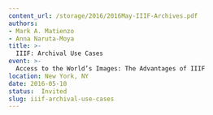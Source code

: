 ```yaml
---
content_url: /storage/2016/2016May-IIIF-Archives.pdf
authors:
- Mark A. Matienzo
- Anna Naruta-Moya
title: >-
  IIIF: Archival Use Cases
event: >-
  Access to the World’s Images: The Advantages of IIIF
location: New York, NY
date: 2016-05-10
status:  Invited
slug: iiif-archival-use-cases
---
```

